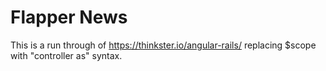 # Flapper News
This is a run through of https://thinkster.io/angular-rails/ replacing $scope with "controller as" syntax. 
